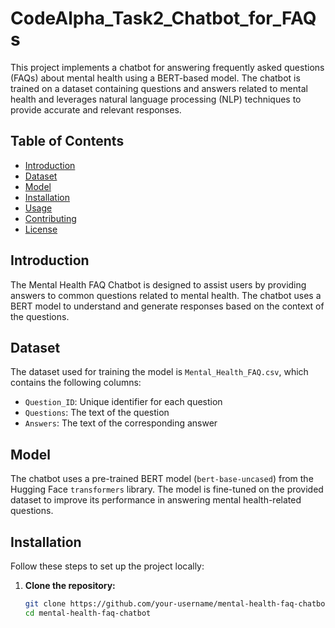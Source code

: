 # CodeAlpha_Task2_Chatbot_for_FAQs


This project implements a chatbot for answering frequently asked questions (FAQs) about mental health using a BERT-based model. The chatbot is trained on a dataset containing questions and answers related to mental health and leverages natural language processing (NLP) techniques to provide accurate and relevant responses.

## Table of Contents

- [Introduction](#introduction)
- [Dataset](#dataset)
- [Model](#model)
- [Installation](#installation)
- [Usage](#usage)
- [Contributing](#contributing)
- [License](#license)

## Introduction

The Mental Health FAQ Chatbot is designed to assist users by providing answers to common questions related to mental health. The chatbot uses a BERT model to understand and generate responses based on the context of the questions.

## Dataset

The dataset used for training the model is `Mental_Health_FAQ.csv`, which contains the following columns:
- `Question_ID`: Unique identifier for each question
- `Questions`: The text of the question
- `Answers`: The text of the corresponding answer

## Model

The chatbot uses a pre-trained BERT model (`bert-base-uncased`) from the Hugging Face `transformers` library. The model is fine-tuned on the provided dataset to improve its performance in answering mental health-related questions.

## Installation

Follow these steps to set up the project locally:

1. **Clone the repository:**

   ```bash
   git clone https://github.com/your-username/mental-health-faq-chatbot.git
   cd mental-health-faq-chatbot
